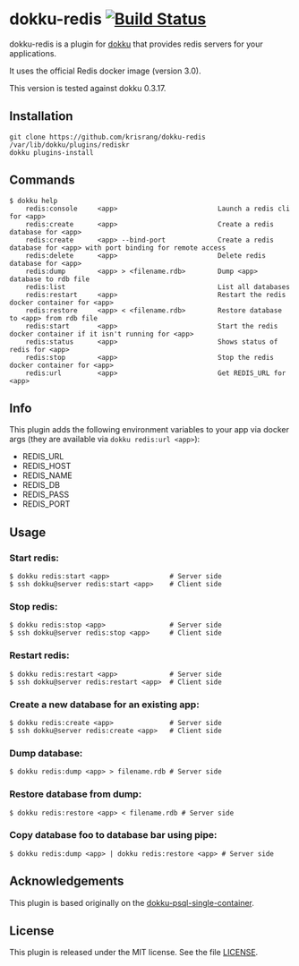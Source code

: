 dokku-redis [![Build Status](https://travis-ci.org/krisrang/dokku-redis.svg?branch=master)](https://travis-ci.org/krisrang/dokku-redis)
================

dokku-redis is a plugin for [dokku][dokku] that provides redis servers for your applications.

It uses the official Redis docker image (version 3.0).

This version is tested against dokku 0.3.17.

## Installation

```
git clone https://github.com/krisrang/dokku-redis /var/lib/dokku/plugins/rediskr
dokku plugins-install
```


## Commands
```
$ dokku help
    redis:console     <app>                         Launch a redis cli for <app>
    redis:create      <app>                         Create a redis database for <app>
    redis:create      <app> --bind-port             Create a redis database for <app> with port binding for remote access
    redis:delete      <app>                         Delete redis database for <app>
    redis:dump        <app> > <filename.rdb>        Dump <app> database to rdb file
    redis:list                                      List all databases
    redis:restart     <app>                         Restart the redis docker container for <app>
    redis:restore     <app> < <filename.rdb>        Restore database to <app> from rdb file
    redis:start       <app>                         Start the redis docker container if it isn't running for <app>
    redis:status      <app>                         Shows status of redis for <app>
    redis:stop        <app>                         Stop the redis docker container for <app>
    redis:url         <app>                         Get REDIS_URL for <app>
```

## Info
This plugin adds the following environment variables to your app via docker args (they are available via `dokku redis:url <app>`):

* REDIS\_URL
* REDIS\_HOST
* REDIS\_NAME
* REDIS\_DB
* REDIS\_PASS
* REDIS\_PORT

## Usage

### Start redis:
```
$ dokku redis:start <app>               # Server side
$ ssh dokku@server redis:start <app>    # Client side
```

### Stop redis:
```
$ dokku redis:stop <app>                # Server side
$ ssh dokku@server redis:stop <app>     # Client side
```

### Restart redis:
```
$ dokku redis:restart <app>             # Server side
$ ssh dokku@server redis:restart <app>  # Client side
```

### Create a new database for an existing app:
```
$ dokku redis:create <app>              # Server side
$ ssh dokku@server redis:create <app>   # Client side
```

### Dump database:
```
$ dokku redis:dump <app> > filename.rdb # Server side
```

### Restore database from dump:
```
$ dokku redis:restore <app> < filename.rdb # Server side
```

### Copy database foo to database bar using pipe:
```
$ dokku redis:dump <app> | dokku redis:restore <app> # Server side
```

## Acknowledgements

This plugin is based originally on the [dokku-psql-single-container](https://github.com/Flink/dokku-psql-single-container).

## License

This plugin is released under the MIT license. See the file [LICENSE](LICENSE).

[dokku]: https://github.com/progrium/dokku

